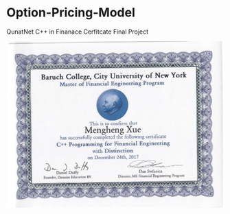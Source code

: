 # Option-Pricing-Model
QunatNet C++ in Finanace Cerfitcate Final Project

![certificate](QuantNet-certificate.png)
